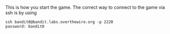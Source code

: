 This is how you start the game. The correct way to connect to the game via ssh is by using
``` 
ssh bandit0@bandit.labs.overthewire.org -p 2220
password: bandit0
```
